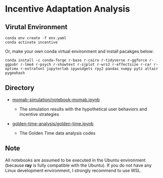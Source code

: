 # Incentive Adaptation Analysis


## Virutal Environment
```shell
conda env create -f env.yaml
conda activate incentive
```
Or, make your own conda virtual environment and install pacakges below:

```shell
conda install -c conda-forge r-base r-cairo r-tidyverse r-ggforce r-ggpubr r-lme4 r-psych r-showtext r-sjplot r-wrs2 r-effectsize r-car r-optimx r-extrafont jupyterlab ipywidgets rpy2 pandas numpy pytz altair pygeohash
```

## Directory
- [momab-simulation/notebook-momab.ipynb](momab-simulation/notebook-momab.ipynb)
  - The simulation results with the hypothetical user behaviors and incentive strategies

- [golden-time-analysis/golden-time.ipynb](golden-time-analysis/golden-time.ipynb)
  - The Golden Time data analysis codes


## Note
All notebooks are assumed to be executed in the Ubuntu environment (because **ray** is fully compatible with the Ubuntu).
If you do not have any Linux development environment, I strongly recommend to use WSL.

